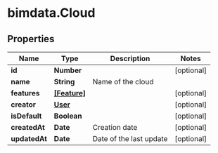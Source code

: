 # bimdata.Cloud

## Properties

Name | Type | Description | Notes
------------ | ------------- | ------------- | -------------
**id** | **Number** |  | [optional] 
**name** | **String** | Name of the cloud | 
**features** | [**[Feature]**](Feature.md) |  | [optional] 
**creator** | [**User**](User.md) |  | [optional] 
**isDefault** | **Boolean** |  | [optional] 
**createdAt** | **Date** | Creation date | [optional] 
**updatedAt** | **Date** | Date of the last update | [optional] 


